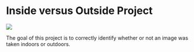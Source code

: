 <h1>
  Inside versus Outside Project
</h1>

<img src="https://www.tile-magazine.com/ext/resources/NEWS/news4/Indoor-outdoor-spaces_Edil.jpg">

<p>
  The goal of this project is to correctly identify whether or not an image was taken indoors or outdoors.
</p>
